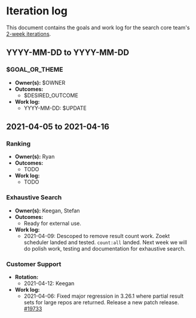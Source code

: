 # Iteration log

This document contains the goals and work log for the search core team's [2-week iterations](./core.md#iterations).

## YYYY-MM-DD to YYYY-MM-DD

### $GOAL_OR_THEME

- **Owner(s):** $OWNER
- **Outcomes:**
    - $DESIRED_OUTCOME
- **Work log:**
    - YYYY-MM-DD: $UPDATE

## 2021-04-05 to 2021-04-16

### Ranking

- **Owner(s):** Ryan
- **Outcomes:**
    - TODO
- **Work log:**
    - TODO

### Exhaustive Search

- **Owner(s):** Keegan, Stefan
- **Outcomes:**
    - Ready for external use.
- **Work log:**
    - 2021-04-09: Descoped to remove result count work. Zoekt scheduler landed and tested. `count:all` landed. Next week we will do polish work, testing and documentation for exhaustive search.

### Customer Support

- **Rotation:**
  - 2021-04-12: Keegan
- **Work log:**
  - 2021-04-06: Fixed major regression in 3.26.1 where partial result sets for large repos are returned. Release a new patch release. [#19733](https://github.com/sourcegraph/sourcegraph/issues/19733)
